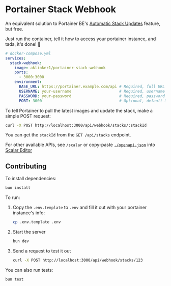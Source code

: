 # Portainer Stack Webhook

An equivalent solution to Portainer BE's [Automatic Stack Updates](https://www.portainer.io/business-upsell?from=stack-webhook) feature, but free.

Just run the container, tell it how to access your portainer instance, and tada, it's done! :tada:

<!-- prettier-ignore -->
```yaml
# docker-compose.yml
services:
  stack-webhook:
    image: aklinker1/portainer-stack-webhook
    ports:
      - 3000:3000
    environment:
      BASE_URL: https://portainer.example.com/api # Required, full URL including /api
      USERNAME: your-username                     # Required, username to login with
      PASSWORD: your-password                     # Required, password to login with
      PORT: 3000                                  # Optional, default 3000
```

To tell Portainer to pull the latest images and update the stack, make a simple POST request:

```sh
curl -X POST http://localhost:3000/api/webhook/stacks/:stackId
```

You can get the `stackId` from the `GET /api/stacks` endpoint.

For other available APIs, see `/scalar` or copy-paste [`./openapi.json`](./openapi.json) into [Scalar Editor](https://editor.scalar.com/)

## Contributing

To install dependencies:

```bash
bun install
```

To run:

1. Copy the `.env.template` to `.env` and fill it out with your portainer instance's info:
   ```sh
   cp .env.template .env
   ```
2. Start the server
   ```sh
   bun dev
   ```
3. Send a request to test it out
   ```sh
   curl -X POST http://localhost:3000/api/webhook/stacks/123
   ```

You can also run tests:

```sh
bun test
```

